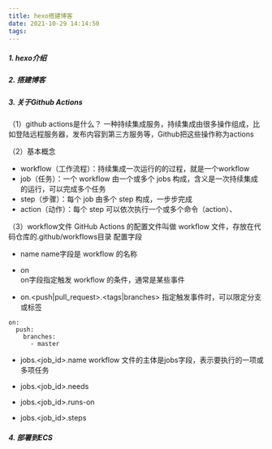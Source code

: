 ```yaml
---
title: hexo搭建博客
date: 2021-10-29 14:14:50
tags:
---
```


##### 1. hexo介绍

##### 2. 搭建博客

##### 3. 关于Github Actions
（1）github actions是什么？
一种持续集成服务，持续集成由很多操作组成，比如登陆远程服务器，发布内容到第三方服务等，Github把这些操作称为actions

（2）基本概念
- workflow（工作流程）：持续集成一次运行的的过程，就是一个workflow
- job（任务）：一个 workflow 由一个或多个 jobs 构成，含义是一次持续集成的运行，可以完成多个任务
- step（步骤）：每个 job 由多个 step 构成，一步步完成
- action（动作）：每个 step 可以依次执行一个或多个命令（action）、

（3）workflow文件
GitHub Actions 的配置文件叫做 workflow 文件，存放在代码仓库的.github/workflows目录
配置字段
- name
name字段是 workflow 的名称

- on    
on字段指定触发 workflow 的条件，通常是某些事件

- on.<push|pull_request>.<tags|branches>
指定触发事件时，可以限定分支或标签
```
on:
  push:
    branches:    
      - master
```

- jobs.<job_id>.name
workflow 文件的主体是jobs字段，表示要执行的一项或多项任务

- jobs.<job_id>.needs

- jobs.<job_id>.runs-on

- jobs.<job_id>.steps

##### 4. 部署到ECS